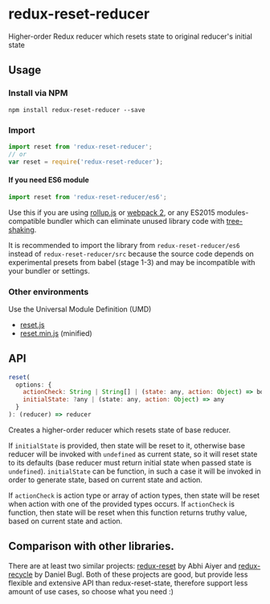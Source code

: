 # redux-reset-reducer
Higher-order Redux reducer which resets state to original reducer's initial state

## Usage

### Install via NPM

```
npm install redux-reset-reducer --save
```

### Import

```javascript
import reset from 'redux-reset-reducer'; 
// or
var reset = require('redux-reset-reducer');
```

#### If you need ES6 module
```javascript
import reset from 'redux-reset-reducer/es6';
```
Use this if you are using [rollup.js](http://rollupjs.org/) or
[webpack 2](http://webpack.github.io/docs/changelog.html#2-1-x-beta), or any
ES2015 modules-compatible bundler which can eliminate unused library code with
[tree-shaking](http://www.2ality.com/2015/12/webpack-tree-shaking.html).

It is recommended to import the library from `redux-reset-reducer/es6` instead of
`redux-reset-reducer/src` because the source code depends on experimental presets from
babel (stage 1-3) and may be incompatible with your bundler or settings.

### Other environments

Use the Universal Module Definition (UMD)

- [reset.js](dist/reset.js)
- [reset.min.js](dist/reset.min.js) (minified)

## API

```js
reset(
  options: {
    actionCheck: String | String[] | (state: any, action: Object) => boolean,
    initialState: ?any | (state: any, action: Object) => any
  }
): (reducer) => reducer
```

Creates a higher-order reducer which resets state of base reducer.

If `initialState` is provided, then state will be reset to it, otherwise base reducer will be
invoked with `undefined` as current state, so it will reset state to its defaults
(base reducer must return initial state when passed state is `undefined`).
`initialState` can be function, in such a case it will be invoked in order to generate state,
based on current state and action.

If `actionCheck` is action type or array of action types, then state will be reset
when action with one of the provided types occurs. If `actionCheck` is function, then state
will be reset when this function returns truthy value, based on current state and action.

## Comparison with other libraries.
There are at least two similar projects: [redux-reset](https://github.com/abhiaiyer91/redux-reset)
by Abhi Aiyer and [redux-recycle](https://github.com/omnidan/redux-recycle) by Daniel Bugl.
Both of these projects are good, but provide less flexible and extensive API than redux-reset-state,
therefore support less amount of use cases, so choose what you need :)
